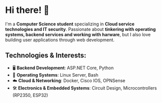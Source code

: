 # Hi there! 👋

I'm a **Computer Science student** specializing in **Cloud service technologies and IT security**. Passionate about **tinkering with operating systems, backend services and working with harware**, but I also love building user applications through web development.

## Technologies & Interests:

- 🖥️ **Backend Development**: ASP.NET Core, Python
- 🔌 **Operating Systems**: Linux Server, Bash
- ☁️ **Cloud & Networking**: Docker, Cisco IOS, OPNSense
- 🛠️ **Electronics & Embedded Systems**: Circuit Design, Microcontrollers (RP2350, ESP32)
